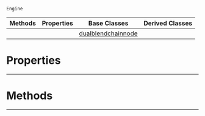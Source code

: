  `Engine`

|Methods|Properties|Base Classes|Derived Classes|
|---|---|---|---|
| | |[dualblendchainnode](https://github.com/ZilchEngine/ZilchDocs/blob/master/code_reference/class_reference/dualblendchainnode.markdown)| |


 #  Properties


---  
 #  Methods


---  
 

 